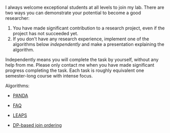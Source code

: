 I always welcome exceptional students at all levels to join my lab.
There are two ways you can demonstrate your potential to become a good researcher: 

1. You have made significant contribution to a research project, even if the project has not succeeded yet. 
2. If you don't have any research experience, implement one of the algorithms below *independently*
and make a presentation explaining the algorithm.

Independently means you will complete the task by yourself, without any help from me.
Please only contact me when you have made significant progress completing the task.
Each task is roughly equivalent one semester-long course with intense focus.

Algorithms:

* [PANDA](https://arxiv.org/abs/2402.02001)

* [FAQ](https://arxiv.org/abs/1504.04044)

* [LEAPS](https://www.cs.utexas.edu/~miranker/papers/1990/leaps-aaai90.pdf)

* [DP-based join ordering](https://www.researchgate.net/profile/Thomas_Neumann2/publication/47861835_Analysis_of_Two_Existing_and_One_New_Dynamic_Programming_Algorithm_for_the_Generation_of_Optimal_Bushy_Join_Trees_without_Cross_Products/links/0912f506d90ad19031000000.pdf)
